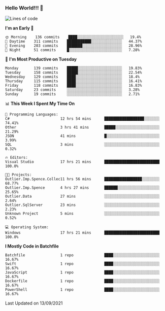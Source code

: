 ### Hello World!!! 👋

<!--
**kekotek/kekotek** is a ✨ _special_ ✨ repository because its `README.md` (this file) appears on your GitHub profile.

Here are some ideas to get you started:

- 🔭 I’m currently working on ...
- 🌱 I’m currently learning ...
- 👯 I’m looking to collaborate on ...
- 🤔 I’m looking for help with ...
- 💬 Ask me about ...
- 📫 How to reach me: ...
- 😄 Pronouns: ...
- ⚡ Fun fact: ...
-->

<!--START_SECTION:waka-->
![Lines of code](https://img.shields.io/badge/From%20Hello%20World%20I%27ve%20Written-18753%20lines%20of%20code-blue)

**I'm an Early 🐤** 

```text
🌞 Morning    136 commits    ████░░░░░░░░░░░░░░░░░░░░░   19.4% 
🌆 Daytime    311 commits    ███████████░░░░░░░░░░░░░░   44.37% 
🌃 Evening    203 commits    ███████░░░░░░░░░░░░░░░░░░   28.96% 
🌙 Night      51 commits     █░░░░░░░░░░░░░░░░░░░░░░░░   7.28%

```
📅 **I'm Most Productive on Tuesday** 

```text
Monday       139 commits    █████░░░░░░░░░░░░░░░░░░░░   19.83% 
Tuesday      158 commits    █████░░░░░░░░░░░░░░░░░░░░   22.54% 
Wednesday    129 commits    ████░░░░░░░░░░░░░░░░░░░░░   18.4% 
Thursday     115 commits    ████░░░░░░░░░░░░░░░░░░░░░   16.41% 
Friday       118 commits    ████░░░░░░░░░░░░░░░░░░░░░   16.83% 
Saturday     23 commits     ░░░░░░░░░░░░░░░░░░░░░░░░░   3.28% 
Sunday       19 commits     ░░░░░░░░░░░░░░░░░░░░░░░░░   2.71%

```


📊 **This Week I Spent My Time On** 

```text
💬 Programming Languages: 
C#                       12 hrs 54 mins      ██████████████████░░░░░░░   74.41% 
Other                    3 hrs 41 mins       █████░░░░░░░░░░░░░░░░░░░░   21.29% 
JSON                     41 mins             █░░░░░░░░░░░░░░░░░░░░░░░░   3.99% 
SQL                      3 mins              ░░░░░░░░░░░░░░░░░░░░░░░░░   0.32%

🔥 Editors: 
Visual Studio            17 hrs 21 mins      █████████████████████████   100.0%

🐱‍💻 Projects: 
Outlier.Imp.Spence.Collec11 hrs 56 mins      █████████████████░░░░░░░░   68.77% 
Outlier.Imp.Spence       4 hrs 27 mins       ██████░░░░░░░░░░░░░░░░░░░   25.65% 
Outlier.Data             27 mins             ░░░░░░░░░░░░░░░░░░░░░░░░░   2.64% 
Outlier.SqlServer        23 mins             ░░░░░░░░░░░░░░░░░░░░░░░░░   2.23% 
Unknown Project          5 mins              ░░░░░░░░░░░░░░░░░░░░░░░░░   0.52%

💻 Operating System: 
Windows                  17 hrs 21 mins      █████████████████████████   100.0%

```

**I Mostly Code in Batchfile** 

```text
Batchfile                1 repo              ████░░░░░░░░░░░░░░░░░░░░░   16.67% 
Swift                    1 repo              ████░░░░░░░░░░░░░░░░░░░░░   16.67% 
JavaScript               1 repo              ████░░░░░░░░░░░░░░░░░░░░░   16.67% 
Dockerfile               1 repo              ████░░░░░░░░░░░░░░░░░░░░░   16.67% 
PowerShell               1 repo              ████░░░░░░░░░░░░░░░░░░░░░   16.67%

```



 Last Updated on 13/09/2021
<!--END_SECTION:waka-->
